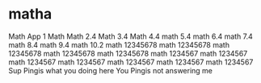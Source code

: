 # matha
Math App 1
Math
Math 2.4
Math 3.4
Math 4.4
math 5.4
math 6.4
math 7.4
math 8.4
math 9.4
math 10.2
math 12345678
math 12345678
math 12345678
math 12345678
math 12345678
math 1234567
math 1234567
math 1234567
math 1234567
math 1234567
math 1234567
math 1234567
Sup Pingis what you doing here
You Pingis not answering me 
